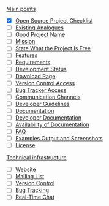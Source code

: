 [Main points](https://github.com/quillcraftsman/open-source-checklist#main-points)
- [x] [Open Source Project Checklist](https://github.com/quillcraftsman/open-source-checklist#open-source-project-checklist)
- [ ] [Existing Analogues](https://github.com/quillcraftsman/open-source-checklist#existing-analogues)
- [ ] [Good Project Name](https://github.com/quillcraftsman/open-source-checklist#good-project-name)
- [ ] [Mission](https://github.com/quillcraftsman/open-source-checklist#mission)
- [ ] [State What the Project Is Free](https://github.com/quillcraftsman/open-source-checklist#state-what-the-project-is-free)
- [ ] [Features](https://github.com/quillcraftsman/open-source-checklist#features)
- [ ] [Requirements](https://github.com/quillcraftsman/open-source-checklist#requirements)
- [ ] [Development Status](https://github.com/quillcraftsman/open-source-checklist#development-status)
- [ ] [Download Page](https://github.com/quillcraftsman/open-source-checklist#download-page)
- [ ] [Version Control Access](https://github.com/quillcraftsman/open-source-checklist#version-control-access)
- [ ] [Bug Tracker Access](https://github.com/quillcraftsman/open-source-checklist#bug-tracker-access)
- [ ] [Communication Channels](https://github.com/quillcraftsman/open-source-checklist#communication-channels)
- [ ] [Developer Guidelines](https://github.com/quillcraftsman/open-source-checklist#developer-guidelines)
- [ ] [Documentation](https://github.com/quillcraftsman/open-source-checklist#documentation)
- [ ] [Developer Documentation](https://github.com/quillcraftsman/open-source-checklist#developer-documentation)
- [ ] [Availability of Documentation](https://github.com/quillcraftsman/open-source-checklist#availability-of-documentation)
- [ ] [FAQ](https://github.com/quillcraftsman/open-source-checklist#faq)
- [ ] [Examples Output and Screenshots](https://github.com/quillcraftsman/open-source-checklist#examples-output-and-screenshots)
- [ ] [License](https://github.com/quillcraftsman/open-source-checklist#license)

[Technical infrastructure](https://github.com/quillcraftsman/open-source-checklist#technical-infrastructure)
- [ ] [Website](https://github.com/quillcraftsman/open-source-checklist#website)
- [ ] [Mailing List](https://github.com/quillcraftsman/open-source-checklist#mailing-list)
- [ ] [Version Control](https://github.com/quillcraftsman/open-source-checklist#version-control)
- [ ] [Bug Tracking](https://github.com/quillcraftsman/open-source-checklist#bug-tracking)
- [ ] [Real-Time Chat](https://github.com/quillcraftsman/open-source-checklist#real-time-chat)